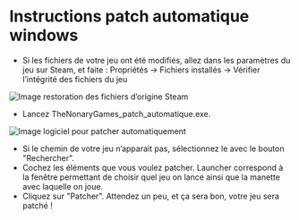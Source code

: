 # Instructions patch automatique windows

- Si les fichiers de votre jeu ont été modifiés, allez dans les paramètres du jeu sur Steam, et faite :
Propriétés -> Fichiers installés -> Vérifier l’intégrité des fichiers du jeu

![Image restoration des fichiers d’origine Steam](/assets/jeu/999/installation/jeufr/steam_restoration_fichiers.webp)


- Lancez TheNonaryGames_patch_automatique.exe.

![Image logiciel pour patcher automatiquement](/assets/jeu/999/jeufr/installation/logiciel_patch_auto.webp)

- Si le chemin de votre jeu n’apparait pas, sélectionnez le avec le bouton "Rechercher".
- Cochez les éléments que vous voulez patcher. Launcher correspond à la fenêtre permettant de choisir quel jeu on lance ainsi que la manette avec laquelle on joue.
- Cliquez sur "Patcher". Attendez un peu, et ça sera bon, votre jeu sera patché !
